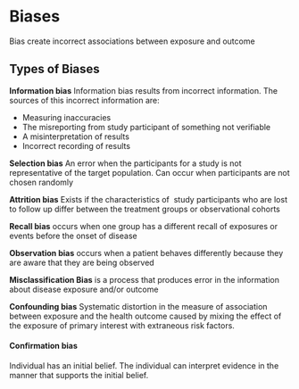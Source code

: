 # Biases
Bias create incorrect associations between exposure and outcome
## Types of Biases
**Information bias**
Information bias results from incorrect information. The sources of this incorrect information are:
- Measuring inaccuracies
- The misreporting from study participant of something not verifiable
- A misinterpretation of results
- Incorrect recording of results

**Selection bias**
An error when the participants for a study is not representative of the target population. Can occur when participants are not chosen randomly

**Attrition bias**
Exists if the characteristics of  study participants who are lost to follow up differ between the treatment groups or observational cohorts

**Recall bias**
occurs when one group has a different recall of exposures or events before the onset of disease

**Observation bias**
occurs when a patient behaves differently because they are aware that they are being observed

**Misclassification Bias** 
is a process that produces error in the information about disease exposure and/or outcome

**Confounding bias**
Systematic distortion in the measure of association between exposure and the health outcome caused by mixing the effect of the exposure of primary interest with extraneous risk factors.

#### Confirmation bias
Individual has an initial belief. The individual can interpret evidence in the manner that supports the initial belief. 